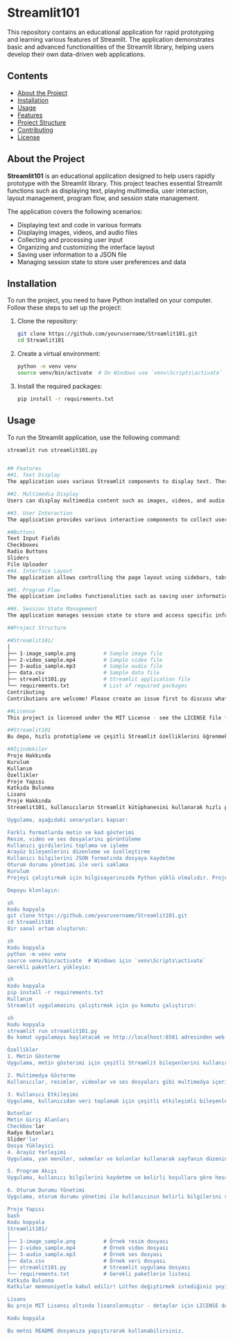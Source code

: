 # Streamlit101

This repository contains an educational application for rapid prototyping and learning various features of Streamlit. The application demonstrates basic and advanced functionalities of the Streamlit library, helping users develop their own data-driven web applications.

## Contents

- [About the Project](#about-the-project)
- [Installation](#installation)
- [Usage](#usage)
- [Features](#features)
- [Project Structure](#project-structure)
- [Contributing](#contributing)
- [License](#license)

## About the Project

**Streamlit101** is an educational application designed to help users rapidly prototype with the Streamlit library. This project teaches essential Streamlit functions such as displaying text, playing multimedia, user interaction, layout management, program flow, and session state management.

The application covers the following scenarios:
- Displaying text and code in various formats
- Displaying images, videos, and audio files
- Collecting and processing user input
- Organizing and customizing the interface layout
- Saving user information to a JSON file
- Managing session state to store user preferences and data

## Installation

To run the project, you need to have Python installed on your computer. Follow these steps to set up the project:

1. Clone the repository:
    ```sh
    git clone https://github.com/yourusername/Streamlit101.git
    cd Streamlit101
    ```

2. Create a virtual environment:
    ```sh
    python -m venv venv
    source venv/bin/activate  # On Windows use `venv\Scripts\activate`
    ```

3. Install the required packages:
    ```sh
    pip install -r requirements.txt
    ```

## Usage

To run the Streamlit application, use the following command:
```sh
streamlit run streamlit101.py


## Features
##1. Text Display
The application uses various Streamlit components to display text. These components support a wide range of text formats, from simple text to formatted text.

##2. Multimedia Display
Users can display multimedia content such as images, videos, and audio files.

##3. User Interaction
The application provides various interactive components to collect user data:

##Buttons
Text Input Fields
Checkboxes
Radio Buttons
Sliders
File Uploader
##4. Interface Layout
The application allows controlling the page layout using sidebars, tabs, and columns. This enables customizing the layout to improve user experience.

##5. Program Flow
The application includes functionalities such as saving user information and performing calculations based on certain conditions. For example, user information is taken and saved to a file in JSON format.

##6. Session State Management
The application manages session state to store and access specific information throughout the session. This is used to retain user preferences and status.

##Project Structure

##Streamlit101/
│
├── 1-image_sample.png         # Sample image file
├── 2-video_sample.mp4         # Sample video file
├── 3-audio_sample.mp3         # Sample audio file
├── data.csv                   # Sample data file
├── streamlit101.py            # Streamlit application file
└── requirements.txt           # List of required packages
Contributing
Contributions are welcome! Please create an issue first to discuss what you would like to change.

##License
This project is licensed under the MIT License - see the LICENSE file for details.

##Streamlit101
Bu depo, hızlı prototipleme ve çeşitli Streamlit özelliklerini öğrenmek için bir eğitim uygulaması içermektedir. Uygulama, Streamlit kütüphanesinin temel ve ileri düzey işlevlerini göstererek kullanıcıların kendi veri odaklı web uygulamalarını geliştirmelerine yardımcı olur.

##İçindekiler
Proje Hakkında
Kurulum
Kullanım
Özellikler
Proje Yapısı
Katkıda Bulunma
Lisans
Proje Hakkında
Streamlit101, kullanıcıların Streamlit kütüphanesini kullanarak hızlı prototipleme yapmalarını sağlayan bir eğitim uygulamasıdır. Bu proje, metin gösterme, multimedya oynatma, kullanıcı etkileşimi, arayüz yerleşimi, program akışı ve oturum durumu yönetimi gibi Streamlit'in temel işlevlerini öğretmek için tasarlanmıştır.

Uygulama, aşağıdaki senaryoları kapsar:

Farklı formatlarda metin ve kod gösterimi
Resim, video ve ses dosyalarını görüntüleme
Kullanıcı girdilerini toplama ve işleme
Arayüz bileşenlerini düzenleme ve özelleştirme
Kullanıcı bilgilerini JSON formatında dosyaya kaydetme
Oturum durumu yönetimi ile veri saklama
Kurulum
Projeyi çalıştırmak için bilgisayarınızda Python yüklü olmalıdır. Projeyi kurmak için aşağıdaki adımları izleyin:

Depoyu klonlayın:

sh
Kodu kopyala
git clone https://github.com/yourusername/Streamlit101.git
cd Streamlit101
Bir sanal ortam oluşturun:

sh
Kodu kopyala
python -m venv venv
source venv/bin/activate  # Windows için `venv\Scripts\activate`
Gerekli paketleri yükleyin:

sh
Kodu kopyala
pip install -r requirements.txt
Kullanım
Streamlit uygulamasını çalıştırmak için şu komutu çalıştırın:

sh
Kodu kopyala
streamlit run streamlit101.py
Bu komut uygulamayı başlatacak ve http://localhost:8501 adresinden web tarayıcınızda görüntüleyebilirsiniz.

Özellikler
1. Metin Gösterme
Uygulama, metin gösterimi için çeşitli Streamlit bileşenlerini kullanır. Bu bileşenler, basit metinlerden biçimlendirilmiş metinlere kadar geniş bir yelpazede metinleri destekler.

2. Multimedya Gösterme
Kullanıcılar, resimler, videolar ve ses dosyaları gibi multimedya içeriklerini görüntüleyebilirler.

3. Kullanıcı Etkileşimi
Uygulama, kullanıcıdan veri toplamak için çeşitli etkileşimli bileşenler sunar:

Butonlar
Metin Giriş Alanları
Checkbox'lar
Radyo Butonları
Slider'lar
Dosya Yükleyici
4. Arayüz Yerleşimi
Uygulama, yan menüler, sekmeler ve kolonlar kullanarak sayfanın düzenini kontrol etme yeteneği sunar. Bu, kullanıcı deneyimini iyileştirmek için düzenin özelleştirilmesini sağlar.

5. Program Akışı
Uygulama, kullanıcı bilgilerini kaydetme ve belirli koşullara göre hesaplama yapma gibi işlevleri içerir. Örneğin, kullanıcı bilgileri alınıp JSON formatında bir dosyaya kaydedilir.

6. Oturum Durumu Yönetimi
Uygulama, oturum durumu yönetimi ile kullanıcının belirli bilgilerini saklar ve bu bilgileri oturum boyunca erişilebilir kılar. Bu, kullanıcının tercihlerini ve durumunu saklamak için kullanılır.

Proje Yapısı
bash
Kodu kopyala
Streamlit101/
│
├── 1-image_sample.png         # Örnek resim dosyası
├── 2-video_sample.mp4         # Örnek video dosyası
├── 3-audio_sample.mp3         # Örnek ses dosyası
├── data.csv                   # Örnek veri dosyası
├── streamlit101.py            # Streamlit uygulama dosyası
└── requirements.txt           # Gerekli paketlerin listesi
Katkıda Bulunma
Katkılar memnuniyetle kabul edilir! Lütfen değiştirmek istediğiniz şeyi tartışmak için önce bir konu (issue) oluşturun.

Lisans
Bu proje MIT Lisansı altında lisanslanmıştır - detaylar için LICENSE dosyasına bakın.

Kodu kopyala

Bu metni README dosyanıza yapıştırarak kullanabilirsiniz.
